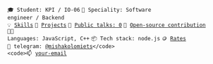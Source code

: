 <code>🎓 Student: KPI / IO-06</code>
<code>👷 Speciality: Software engineer / Backend</code><br>
<code>💡 [Skills](SKILLS.md)</code>
<code>🧻 [Projects](PROJECTS.md)</code>
<code>📢 [Public talks: 0](TALKS.md)</code>
<code>👀 [Open-source contribution](CONTRIBUTION.md)</code><br>
<code>🧑‍💻 Languages: JavaScript, C++</code>
<code>📦 Tech stack: node.js</code>
<code>🪙 [Rates](RATES.md)</code><br>
<code>💬 telegram: [@mishakolomiets]([https://telegram.me/your-nikname](https://t.me/mishakolomiets))</code>
<code>📫 [your-email](mishakolomiets355@gmail.coml)</code>
